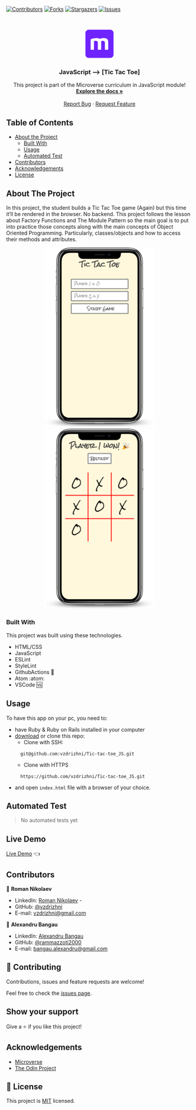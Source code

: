 <!--
*** Thanks for checking out this README Template. If you have a suggestion that would
*** make this better, please fork the repo and create a pull request or simply open
*** an issue with the tag "enhancement".
*** Thanks again! Now go create something AMAZING! :D
-->

<!-- PROJECT SHIELDS -->
<!--
*** I'm using markdown "reference style" links for readability.
*** Reference links are enclosed in brackets [ ] instead of parentheses ( ).
*** See the bottom of this document for the declaration of the reference variables
*** for contributors-url, forks-url, etc. This is an optional, concise syntax you may use.
*** https://www.markdownguide.org/basic-syntax/#reference-style-links
-->
[![Contributors][contributors-shield]][contributors-url]
[![Forks][forks-shield]][forks-url]
[![Stargazers][stars-shield]][stars-url]
[![Issues][issues-shield]][issues-url]


<!-- PROJECT LOGO -->
<br />
<p align="center">
  <a href="https://github.com/vzdrizhni/Tic-tac-toe_JS">
    <img src="assets/microverse.png" alt="Logo" width="80" height="80">
  </a>

  <h3 align="center">JavaScript --> [Tic Tac Toe]</h3>

  <p align="center">
    This project is part of the Microverse curriculum in JavaScript module!
    <br />
    <a href="https://github.com/vzdrizhni/Tic-tac-toe_JS"><strong>Explore the docs »</strong></a>
    <br />
    <br />
    <a href="https://github.com/vzdrizhni/Tic-tac-toe_JS/issues">Report Bug</a>
    ·
    <a href="https://github.com/vzdrizhni/Tic-tac-toe_JS/issues">Request Feature</a>

  </p>
</p>

<!-- TABLE OF CONTENTS -->
## Table of Contents

* [About the Project](#about-the-project)
  * [Built With](#built-with)
  * [Usage](#usage)
  * [Automated Test](#automated-test)
* [Contributors](#contributors)
* [Acknowledgements](#acknowledgements)
* [License](#license)

<!-- ABOUT THE PROJECT -->
## About The Project

In this project, the student builds a Tic Tac Toe game (Again) but this time it’ll be rendered in the browser. No backend. This project follows the lesson about Factory Functions and The Module Pattern so the main goal is to put into practice those concepts along with the main concepts of Object Oriented Programming. Particularly, classes/objects and how to access their methods and attributes.

<p float="left" align="center">
  <img src="assets/smartmockups_kbonzmh4.png" width="300" />
  <img src="assets/smartmockups_kbonxojq.png" width="300" /> 
</p>

### Built With
This project was built using these technologies.
* HTML/CSS
* JavaScript
* ESLint
* StyleLint
* GithubActions :muscle:
* Atom :atom:
* VSCode :vs:

<!-- INSTALLATION -->
## Usage

To have this app on your pc, you need to:
* have Ruby & Ruby on Rails installed in your computer
* [download](https://github.com/vzdrizhni/Tic-tac-toe_JS/archive/develop.zip) or clone this repo:
  - Clone with SSH:
  ```
    git@github.com:vzdrizhni/Tic-tac-toe_JS.git
  ```
  - Clone with HTTPS
  ```
    https://github.com/vzdrizhni/Tic-tac-toe_JS.git
  ```
- and open ```index.html``` file with a browser of your choice.

## Automated Test
 > No automated tests yet

## Live Demo
[Live Demo](https://raw.githack.com/vzdrizhni/Tic-tac-toe_JS/V1.0/index.html) :point_left:

<!-- CONTACT -->
## Contributors

👤 **Roman Nikolaev**

- LinkedIn: [Roman Nikolaev](https://www.linkedin.com/in/roman-nikolaev-65b639197/) -
- GitHub: [@vzdrizhni](https://github.com/vzdrizhni)
- E-mail: vzdrizhni@gmail.com

👤 **Alexandru Bangau**

- LinkedIn: [Alexandru Bangau](https://www.linkedin.com/in/alexandru-bangau/)
- GitHub: [@rammazzoti2000](https://github.com/rammazzoti2000)
- E-mail: bangau.alexandru@gmail.com

## :handshake: Contributing

Contributions, issues and feature requests are welcome!

Feel free to check the [issues page](https://github.com/vzdrizhni/Tic-tac-toe_JS/issues).

## Show your support

Give a :star: if you like this project!


<!-- ACKNOWLEDGEMENTS -->
## Acknowledgements
* [Microverse](https://www.microverse.org/)
* [The Odin Project](https://www.theodinproject.com/)

<!-- MARKDOWN LINKS & IMAGES -->
<!-- https://www.markdownguide.org/basic-syntax/#reference-style-links -->
[contributors-shield]: https://img.shields.io/github/contributors/vzdrizhni/Tic-tac-toe_JS.svg?style=flat-square
[contributors-url]: https://github.com/vzdrizhni/Tic-tac-toe_JS/graphs/contributors
[forks-shield]: https://img.shields.io/github/forks/vzdrizhni/Tic-tac-toe_JS.svg?style=flat-square
[forks-url]: https://github.com/vzdrizhni/Tic-tac-toe_JS/network/members
[stars-shield]: https://img.shields.io/github/stars/vzdrizhni/Tic-tac-toe_JS.svg?style=flat-square
[stars-url]: https://github.com/vzdrizhni/Tic-tac-toe_JS/stargazers
[issues-shield]: https://img.shields.io/github/issues/vzdrizhni/Tic-tac-toe_JS.svg?style=flat-square
[issues-url]: https://github.com/vzdrizhni/Tic-tac-toe_JS/issues

## 📝 License

This project is [MIT](https://opensource.org/licenses/MIT) licensed.
